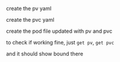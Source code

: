 create the pv yaml

create the pvc yaml

create the pod file updated with pv and pvc

to check if working fine, just `get pv`, `get pvc`

and it should show bound there
